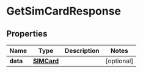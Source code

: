 

# GetSimCardResponse


## Properties

Name | Type | Description | Notes
------------ | ------------- | ------------- | -------------
**data** | [**SIMCard**](SIMCard.md) |  |  [optional]



